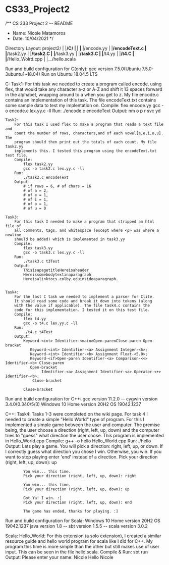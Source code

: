 # CS33_Project2
/** CS 333 Project 2 -- README
  * Name: Nicole Matamoros
  * Date: 10/04/2021
  */

  Directory Layout:
  project2/
  |
  |__/C/
  |   |
  |   |__/encode.yy
  |   |__/encodeText.c
  |   |__/task2.yy
  |   |__/task2.C
  |   |__/task3.yy
  |   |__/task3.C
  |   |__/t4.yy
  |   |__/t4.C
  |
  |__/Hello_Wolrd.cpp
  |
  |__/hello.scala

Run and build configuration for C(only):
gcc version 7.5.0(Ubuntu 7.5.0-3ubuntu1~18.04)
Run on Ubuntu 18.04.5 LTS 

C:
    Task1:
        For this task we needed to create a program called encode, using flex,
        that would take any character a-z or A-Z and shift it 13 spaces forward 
        in the alphabet, wrapping around to a when you get to z. My file encode.c
        contains an implementation of this task. The file encodeText.txt contains
        some sample data to test my implentation on. 
        Compile:
            flex encode.yy
            gcc -o encode.c lex.yy.c -ll
        Run:
            ./encode.c encodeText
        Output:
            nm
            o
            p
            r
            svc
            yd

    Task2:
        For this task I used flex to make a program that reads a text file and
        count the number of rows, characters,and of each vowel[a,e,i,o,u]. The 
        program should then print out the totals of each count. My file task2.yy
        implements this. I tested this program using the encodeText.txt test file.
        Compile:
            flex task2.yy
            gcc -o task2.c lex.yy.c -ll
        Run:
            ./task2.c encodeText
        Output:
            # if rows = 6, # of chars = 16
            # of a = 2,
            # of e = 1,
            # of i = 1,
            # of o = 1,
            # of u = 0

    Task3:
        For this task I needed to make a program that stripped an html file of 
        all comments, tags, and whitespace (except where <p> was where a newline
        should be added) which is implemented in task3.yy
        Compile:
            flex task3.yy
            gcc -o task3.c lex.yy.c -ll
        Run:
            ./task3.c t3Test
        Output:
            ThisisapagetitleHereisaheader
            Hereissomebodytextinaparagraph
            Hereisalinktocs.colby.eduinsideaparagraph.
    

    Task4:
        For the last C task we needed to implement a parser for Clite.
        It should read some code and break it down into tokens (along 
        with the value if applicable). The file task4.c contains the 
        code for this implementation. I tested it on this test file.
        Compile:
            flex t4.yy
            gcc -o t4.c lex.yy.c -ll
        Run:
            ./t4.c t4Test
        Output:
            Keyword-<int> Identifier-<main>Open-parenClose-paren Open-bracket
               Keyword-<int> Identifier-<a> Assignment Integer-<6>;
               Keyword-<int> Identifier-<b> Assignment Float-<5.0>;
               Keyword-<if>Open-paren Identifier-<a> Comparison-<<> Identifier-<b> Close-paren
               Open-bracket 
                    Identifier-<a> Assignment Identifier-<a> Operator-<+> Identifier-<b>;
                Close-bracket

            Close-bracket



Run and build configuration for C++:
gcc version 11.2.0 -- cygwin version 3.4.0(0.340/5/3)
Windows 10 Home version 20H2 OS 19042.1237

C++:
    Task4:
        Tasks 1-3 were completed on the wiki page. For task 4 I needed
        to create a simple "Hello World" type of program. For this I
        implemented a simple game between the user and computer. The 
        premise being, the user choose a direction (right, left, up, down)
        and the computer tries to "guess" what direction the user chose.
        This program is implemented in Hello_World.cpp
        Compile:
            g++ -o hello Hello_World.cpp
        Run:
            ./hello
        Output:
            Lets play a game. You will pick a direction: right, left, up, or down.
            If I correctly guess what direction you chose I win. 
             Otherwise, you win. 
            If you want to stop playing enter 'end' instead of a direction.
            Pick your direction (right, left, up, down): up

            You win... this time.
            Pick your direction (right, left, up, down): right 
            
            You win... this time.
            Pick your direction (right, left, up, down): up

            Got Ya! I win. :]
            Pick your direction (right, left, up, down): end

            The game has ended, thanks for playing. :]



Run and build configuration for Scala:
Windows 10 Home version 20H2 OS 19042.1237
java version 1.8 -- sbt version 1.5.5 -- scala version 3.0.2

Scala:
    Hello_World:
        For this extension (a solo extension), I created a similar
        resource guide and hello world program for scala like I did 
        for C++. My program this time is more simple than the other
        but still makes use of user input. This can be seen in the 
        file hello.scala.
        Compile & Run:
            sbt run 
        Output:
            Please enter your name: Nicole
            Hello Nicole

